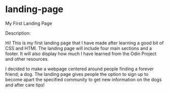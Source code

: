 # landing-page
My First Landing Page

Description:

Hi! This is my first landing page that I have made after learning a good bit of CSS and HTMl. The landing page will include four
main sections and a footer. It will also display how much I have learned 
from the Odin Project and other resources.

I decided to make a webpage centered around people finding a forever friend; a dog. The landing page gives people the option to sign up to become apart the specified community to get new information on the dogs and after care tips!




